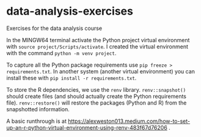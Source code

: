 # data-analysis-exercises
 Exercises for the data analysis course

In the MINGW64 terminal activate the Python project virtual environment with `source project/Scripts/activate`.  I created the virtual environment with the command `python -m venv project`.

To capture all the Python package requirements use `pip freeze > requirements.txt`.  In another system (another virtual environment) you can install these with `pip install -r requirements.txt`.

To store the R dependencies, we use the `renv` library.  `renv::snapshot()` should create files (and should actually create the Python requirements file).  `renv::restore()` will restore the packages (Python and R) from the snapshotted information.

A basic runthrough is at https://alexweston013.medium.com/how-to-set-up-an-r-python-virtual-environment-using-renv-483f67d76206 .

